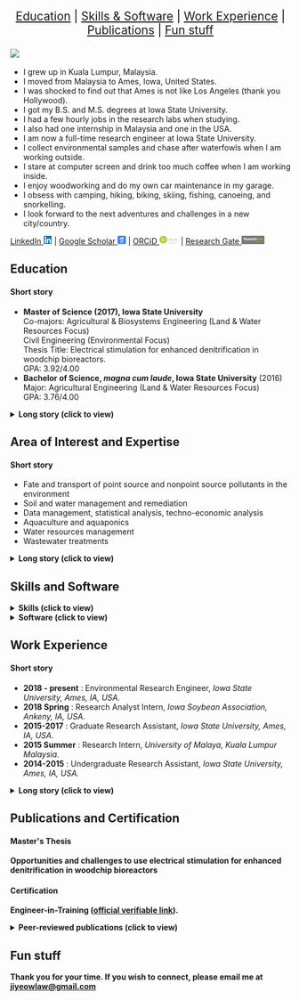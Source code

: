 
<p style="font-size: 21px; color: black; text-align: center;">
  <a href="#education">Education</a> |
  <a href="#skills-and-software">Skills & Software</a> | 
  <a href="#work-experience">Work Experience</a> | 
  <a href="#publications-and-certifications">Publications</a> | 
  <a href="#fun-stuff">Fun stuff</a> 
</p>

<kbd>
 <img src="jy_pic.jpg" height="500" /> 
</kbd> <br>

- I grew up in Kuala Lumpur, Malaysia. <br>
- I moved from Malaysia to Ames, Iowa, United States. <br>
- I was shocked to find out that Ames is not like Los Angeles (thank you Hollywood). <br>
- I got my B.S. and M.S. degrees at Iowa State University. <br>
- I had a few hourly jobs in the research labs when studying. <br>
- I also had one internship in Malaysia and one in the USA. <br>
- I am now a full-time research engineer at Iowa State University. <br>
- I collect environmental samples and chase after waterfowls when I am working outside. <br>
- I stare at computer screen and drink too much coffee when I am working inside. <br>
- I enjoy woodworking and do my own car maintenance in my garage. <br>
- I obsess with camping, hiking, biking, skiing, fishing, canoeing, and snorkelling. <br>
- I look forward to the next adventures and challenges in a new city/country. <br>

<a href="https://www.linkedin.com/in/ji-yeow-law-eit-bb040b65/">LinkedIn <img src="linkedin-tb.png" height="15" /></a> |
<a href="https://scholar.google.com/citations?hl=en&user=WJfo4p8AAAAJ">Google Scholar <img src="scholar16-tb.png" height="15" /></a> |
<a href="https://orcid.org/0000-0003-0964-7487">ORCiD <img src="orcid-tb.png" height="15" /></a> |
<a href="https://www.researchgate.net/profile/Ji-Yeow-Law">Research Gate <img src="researchgate-tb.jpeg" height="15" /></a> 

## Education
#### Short story
- __Master of Science (2017), Iowa State University__ <br>
Co-majors: Agricultural & Biosystems Engineering (Land & Water Resources Focus) <br>
Civil Engineering (Environmental Focus) <br>
Thesis Title: Electrical stimulation for enhanced denitrification in woodchip bioreactors. <br>
GPA: 3.92/4.00 <br>
- __Bachelor of Science, _magna cum laude_, Iowa State University__ (2016) <br>
Major: Agricultural Engineering (Land & Water Resources Focus) <br>
GPA: 3.76/4.00 <br>

<details>
  <summary><strong>Long story (click to view)</strong></summary>
   
  I received both my M.S. and B.S. degrees from Iowa State University (ISU). I began my undergraduate journey in Agricultural Engineering in 2013, focusing on Land & Water Resources Options. While I worked as an undergraduate research assistant (URA), I was fortunate to gain many hands-on experiences in various research projects. As I expressed my interest in pursuing my own research project, my supervisor (Dr. Michelle Soupir) encouraged and supported me to enroll in the concurrent program. This program allowed me to begin my first year of the M.S. program while completing the senior year of my B.S. degree in September 2015. Later, I graduated with a __B.S. degree in Agricultural Engineering _(magna cum laude)_ with an Agribusiness minor__ in May 2016. In July 2017, I received my __M.S. degree co-majoring in Agricultural & Biosystems Engineering and Civil Engineering__. 
   
 </details>

## Area of Interest and Expertise
#### Short story
- Fate and transport of point source and nonpoint source pollutants in the environment
- Soil and water management and remediation
- Data management, statistical analysis, techno-economic analysis
- Aquaculture and aquaponics
- Water resources management
- Wastewater treatments

<details>
  <summary><strong>Long story (click to view)</strong></summary>

In Iowa, the primary water quality issues (e.g., nutrients, sediment, bacteria impairments) were contributed by intensive agricultural activities. Besides local water quality concerns, pollutant loading from Iowa also has impacted downstream communities environmentally and economically (i.e., the Gulf of Mexico). As an environmental research engineer, as well as a community member who enjoys water recreational activities, I am passionate about improving water quality through best management practices. <br> 

I am interested in environmental monitoring, which studies the fate and transport of point source (e.g., urban) and nonpoint source (e.g., agriculture) pollutants in the environment. Besides identifying the pollutant sources, I also provide strategies to manage or remediate land and water resources using the most cost-effective approaches. <br>

I enjoy a good mix of tasks in the lab, field, and office. In the lab, I design and conduct lab-scale studies that typically serve as proof-of-concept. In the field, I test and demonstrate the scalability and practicability of successful lab experiments. I also help nonprofit, state, and private agencies design and perform field monitoring. When needed, I also help clients to identify suitable best management practices that meet his/her/their soil and water quality goals, landscape characteristics, treatment time, and costs. Finally, in the office, I typically spend my time writing proposals, budgeting, prepare work plans/SOPs, data analysis (e.g., statistics), and writing technical reports and peer-reviewed articles. <br> 

Besides environmental monitoring/treatment in the agroecosystems, I also enjoy working on urban water resources management and treatment. I was first exposed to municipal wastewater treatment during my internship after completing my B.S. degree. During my M.S. program, I declared a co-major in Civil (Environmental focus) Engineering and have taken several urban stormwater and wastewater treatment courses. While I primarily work on agroecosystems projects, I occasionally keep myself updated with urban waste/wastewater management and treatment. <br>

Retiring as a fish farmer is my long-term goal, and I wish to apply my water quality expertise in sustainable aquaculture. Specifically, I aim to improve the production and cost efficiency of aquaculture using recirculating aquaculture systems and/or aquaponics (aquaculture + hydroponics).

</details>

## Skills and Software
<details>
  <summary><strong>Skills (click to view)</strong></summary>
 
- Data management and analysis (e.g., statistics)
- Techno-economic analysis
- Computer aided drawing (CAD)
- Hydrology modeling and mapping
- Field survey (e.g., RTK GPS)
- Field sampling (soil and water)
- Field construction and instrumentation (automated water samplers, environmental sensors)
- Lab experimental design and instrumentation
- Project management
- Multilingual (English - primary, Mandarin, Malay)

</details>

<details>
  <summary><strong>Software (click to view)</strong></summary>
 
- Data management and analysis
  - MS Excel (VBA programming to manage and analyze large datasets)
  - Python (to manage and analyze even larger datasets)
  - JMP (statistical software)
  - OriginLab (statistical and graphical software)
- CAD and modeling
  - AutoCAD
  - SolidWorks 
  - ArcGIS

</details>

## Work Experience
#### Short story
- __2018 - present__ : Environmental Research Engineer, _Iowa State University, Ames, IA, USA._ <br>
- __2018 Spring__    : Research Analyst Intern, _Iowa Soybean Association, Ankeny, IA, USA._ <br>
- __2015-2017__      : Graduate Research Assistant, _Iowa State University, Ames, IA, USA._ <br>
- __2015 Summer__    : Research Intern, _University of Malaya, Kuala Lumpur Malaysia._ <br>
- __2014-2015__      : Undergraduate Research Assistant, _Iowa State University, Ames, IA, USA._ <br>

<details>
  <summary><strong>Long story (click to view)<strong></summary>

- __2018 - present__ : Environmental Research Engineer, _Iowa State University, Ames, IA, USA._ <br>
  - xxx
- __2018 Spring__    : Research Analyst Intern, _Iowa Soybean Association, Ankeny, IA, USA._ <br>
  - xxx
- __2015-2017__      : Graduate Research Assistant, _Iowa State University, Ames, IA, USA._ <br>
  - xxx
- __2015 Summer__    : Research Intern, _University of Malaya, Kuala Lumpur Malaysia._ <br>
  - xxx
- __2014-2015__      : Undergraduate Research Assistant, _Iowa State University, Ames, IA, USA._ <br>
  - xxx

</details>

## Publications and Certification
#### Master's Thesis
Opportunities and challenges to use electrical stimulation for enhanced denitrification in woodchip bioreactors

#### Certification
Engineer-in-Training (<a href="https://account.ncees.org/rn/1653761-901097-c6e1990/">official verifiable link</a>).

<details>
  <summary><strong>Peer-reviewed publications (click to view)</strong></summary>
- Impact of stacked conservation practices on phosphorus and sediment export at the catchment scale. <br>
- Spatial and temporal distribution of E. coli contamination on three inland lake and recreational beach systems in the upper Midwestern United States. <br>
- Long-term impact of poultry manure on crop yield, soil and water quality, and crop revenue. <br>
- Exploring multiple operating scenarios to identify low-cost, high nitrate removal strategies for electrically-stimulated woodchip bioreactors. <br>
- Impact of temperature and hydraulic retention time on pathogen and nutrient removal in woodchip bioreactors. <br>
- Electrical stimulation for enhanced denitrification in woodchip bioreactors: Opportunities and challenges. <br>
- Pilot-scale denitrification bioreactors for replicated field research. <br>
Please visit <a href="https://scholar.google.com/citations?hl=en&user=WJfo4p8AAAAJ">Google Scholar <img src="scholar16-tb.png" height="15" /></a> for most updated publications.

</details>

## Fun stuff


Thank you for your time. If you wish to connect, please email me at jiyeowlaw@gmail.com
